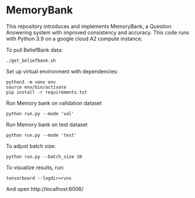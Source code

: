 # MemoryBank
This repository introduces and implements MemoryBank, a Question Answering system with improved consistency and accuracy.
This code runs with Python 3.9 on a google cloud A2 compute instance.

To pull BeliefBank data:
```
./get_beliefbank.sh
```

Set up virtual environment with dependencies:

```
python3 -m venv env
source env/bin/activate
pip install -r requirements.txt
```

Run Memory bank on validation dataset
```
python run.py --mode 'val'
```

Run Memory bank on test dataset
```
python run.py --mode 'test'
```

To adjust batch size:
```
python run.py --batch_size 10
```

To visualize results, run:
```
tensorboard --logdir=runs
```
And open http://localhost:6006/
